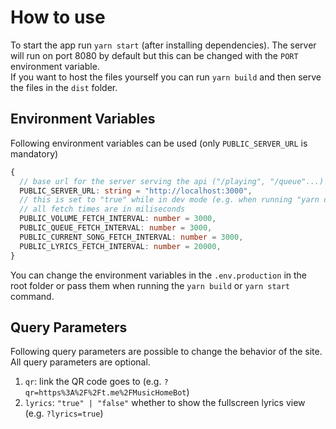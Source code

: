 # How to use

To start the app run `yarn start` (after installing dependencies). The server will run on port 8080 by default but this can be changed with the `PORT` environment variable. <br>
If you want to host the files yourself you can run `yarn build` and then serve the files in the `dist` folder.

## Environment Variables

Following environment variables can be used (only `PUBLIC_SERVER_URL` is mandatory)

```ts
{
  // base url for the server serving the api ("/playing", "/queue"...)
  PUBLIC_SERVER_URL: string = "http://localhost:3000",
  // this is set to "true" while in dev mode (e.g. when running "yarn dev")
  // all fetch times are in miliseconds
  PUBLIC_VOLUME_FETCH_INTERVAL: number = 3000,
  PUBLIC_QUEUE_FETCH_INTERVAL: number = 3000,
  PUBLIC_CURRENT_SONG_FETCH_INTERVAL: number = 3000,
  PUBLIC_LYRICS_FETCH_INTERVAL: number = 20000,
}
```

You can change the environment variables in the `.env.production` in the root folder or pass them when running the `yarn build` or `yarn start` command.

## Query Parameters

Following query parameters are possible to change the behavior of the site. All query parameters are optional.

1. `qr`: link the QR code goes to (e.g. `?qr=https%3A%2F%2Ft.me%2FMusicHomeBot`)
2. `lyrics`: `"true" | "false"` whether to show the fullscreen lyrics view (e.g. `?lyrics=true`)
